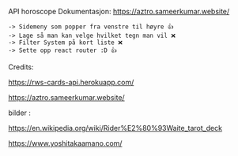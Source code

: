 
 








API horoscope 
Dokumentasjon: https://aztro.sameerkumar.website/


    -> Sidemeny som popper fra venstre til høyre 👍
    -> Lage så man kan velge hvilket tegn man vil ❌
    -> Filter System på kort liste ❌
    -> Sette opp react router :D 👍




Credits: 

https://rws-cards-api.herokuapp.com/

https://aztro.sameerkumar.website/

bilder :

https://en.wikipedia.org/wiki/Rider%E2%80%93Waite_tarot_deck

https://www.yoshitakaamano.com/
